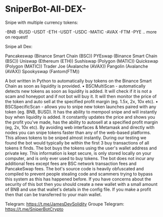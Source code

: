 # SniperBot-All-DEX-



Snipe with multiple currency tokens:

-BNB
-BUSD
-USDT
-ETH
-USDT
-USDC
-MATIC
-AVAX
-FTM
-PYE
.. more on request!





Snipe all Dex:

Pancakeswap (Binance Smart Chain (BSC))
PYEswap (Binance Smart Chain (BSC))
Uniswap (Ethereum (ETH))
Sushiswap (Polygon (MATIC))
Quickswap (Polygon (MATIC))
Trader Joe (Avalanche (AVAX))
Pangolin (Avalanche (AVAX))
Spookyswap (Fantom(FTM))


A bot written in Python to automatically buy tokens on the Binance Smart Chain as soon as liquidity is provided. • BSCMultiScan - automatically detects new tokens as soon as liquidity is added. It will check if it is not a scam and honeypot and if not bot will buy it. It will then monitor the price of the token and auto sell at the specified profit margin (eg. 1.5x, 2x, 10x etc). • BSCSpecificScan - allows you to snipe new token launches paired with any token (eg. BNB, BUSD). It has the ability to mempool snipe and will instantly buy when liquidity is added. It constantly updates the price and shows you the profit you've made, has the ability to autosell at a specified profit margin (eg, 2x, 10x etc). By avoiding web interfaces & Metamask and directly with nodes you can snipe tokens faster than any of the web-based platforms. This allows tokens to be sniped almost instantly. During our testing we found the bot would typically be within the first 3 buy transactions of all tokens it finds. The bot buys the tokens using the user's wallet address and private key. This information is kept secure, is only stored locally on your computer, and is only ever used to buy tokens. The bot does not incur any additional fees except  fees are BSC network transaction fees and PancakeSwap fees. The bot's source code is heavily obfuscated and compiled to prevent people stealing code and scammers trying to bypass this system as this has happened before. If you have concerns about the security of this bot then you should create a new wallet with a small amount of BNB and use that wallet's details in the config file. If you make a profit then that can be transferred to your main wallet.


Telegram: https://t.me/JamesDevSolidity
Groupe Telegram: https://t.me/SniperBotCrypto
